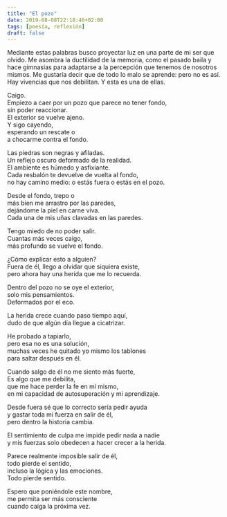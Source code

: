 ```yaml
---
title: "El pozo"
date: 2019-08-08T22:18:46+02:00
tags: [poesía, reflexión]
draft: false
---
```


Mediante estas palabras busco proyectar luz en una parte de mi ser que olvido. Me asombra la ductilidad de la memoria, como el pasado baila y hace gimnasias para adaptarse a la percepción que tenemos de nosotros mismos. Me gustaría decir que de todo lo malo se aprende: pero no es así. Hay vivencias que nos debilitan. Y esta es una de ellas.

<!--more-->

Caigo.<br>
Empiezo a caer por un pozo que parece no tener fondo,<br>
sin poder reaccionar.<br>
El exterior se vuelve ajeno.<br>
Y sigo cayendo,<br>
esperando un rescate o<br>
a chocarme contra el fondo.<br>

Las piedras son negras y afiladas.<br>
Un reflejo oscuro deformado de la realidad. <br>
El ambiente es húmedo y asfixiante. <br>
Cada resbalón te devuelve de vuelta al fondo, <br>
no hay camino medio: o estás fuera o estás en el pozo. <br>

Desde el fondo, trepo o<br>
más bien me arrastro por las paredes,<br>
dejándome la piel en carne viva.<br>
Cada una de mis uñas clavadas en las paredes.<br>

Tengo miedo de no poder salir.<br>
Cuantas más veces caigo, <br>
más profundo se vuelve el fondo.<br>

¿Cómo explicar esto a alguien? <br>
Fuera de él, llego a olvidar que siquiera existe,<br>
pero ahora hay una herida que me lo recuerda.<br>

Dentro del pozo no se oye el exterior, <br>
solo mis pensamientos.<br>
Deformados por el eco. <br>

La herida crece cuando paso tiempo aquí, <br>
dudo de que algún día llegue a cicatrizar. <br>

He probado a tapiarlo, <br>
pero esa no es una solución, <br>
muchas veces he quitado yo mismo los tablones<br>
para saltar después en él.<br>

Cuando salgo de él no me siento más fuerte,<br>
Es algo que me debilita, <br>
que me hace perder la fe en mí mismo, <br>
en mi capacidad de autosuperación y mi aprendizaje. <br>

Desde fuera sé que lo correcto sería pedir ayuda <br>
y gastar toda mi fuerza en salir de él, <br>
pero dentro la historia cambia. <br>

El sentimiento de culpa me impide pedir nada a nadie <br>
y mis fuerzas solo obedecen a hacer crecer a la herida. <br>

Parece realmente imposible salir de él, <br>
todo pierde el sentido, <br>
incluso la lógica y las emociones. <br>
Todo pierde sentido.

Espero que poniéndole este nombre,  <br>
me permita ser más consciente <br>
cuando caiga la próxima vez. <br>
